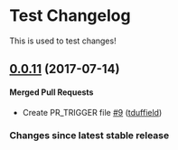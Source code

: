 # Test Changelog

This is used to test changes!

<!-- latest_release -->
## [0.0.11](https://github.com/chef/versioner-test/tree/0.0.11) (2017-07-14)

#### Merged Pull Requests
- Create PR_TRIGGER file [#9](https://github.com/chef/versioner-test/pull/9) ([tduffield](https://github.com/tduffield))
<!-- latest_release -->

<!-- release_rollup since=latest_stable -->
### Changes since latest stable release
<!-- release_rollup -->
